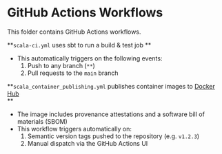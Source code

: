 # GitHub Actions Workflows

This folder contains GitHub Actions workflows.

**`scala-ci.yml` uses sbt to run a build & test job  **
- This automatically triggers on the following events:
    1. Push to any branch (`**`)
    2. Pull requests to the `main` branch

**`scala_container_publishing.yml` publishes container images to [Docker Hub](https://hub.docker.com/u/spicelabs)  
**
- The image includes provenance attestations and a software bill of materials (SBOM)
- This workflow triggers automatically on:
    1. Semantic version tags pushed to the repository (e.g. `v1.2.3`)
    2. Manual dispatch via the GitHub Actions UI

